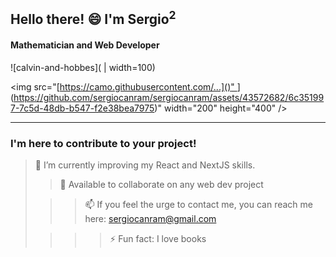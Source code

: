  ## Hello there! 😄 I'm Sergio<sup>2</sup>

 #### Mathematician and Web Developer 
![calvin-and-hobbes]( | width=100)

<img src="[[https://camo.githubusercontent.com/...]()" ](https://github.com/sergiocanram/sergiocanram/assets/43572682/6c351997-7c5d-48db-b547-f2e38bea7975)](https://github.com/sergiocanram/sergiocanram/assets/43572682/6c351997-7c5d-48db-b547-f2e38bea7975)" width="200" height="400" />

---
  
 ### I'm here to contribute to your project!

> 🌱 I’m currently improving my React and NextJS skills.
> 
>> 👯 Available to collaborate on any web dev project 
> 
>>> 📫 If you feel the urge to contact me, you can reach me here: sergiocanram@gmail.com 
> 
>>>> ⚡ Fun fact: I love books 


